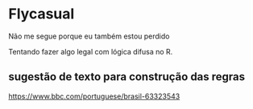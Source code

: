# Flycasual
Não me segue porque eu também estou perdido

Tentando fazer algo legal com lógica difusa no R.

## sugestão de texto para construção das regras
https://www.bbc.com/portuguese/brasil-63323543
